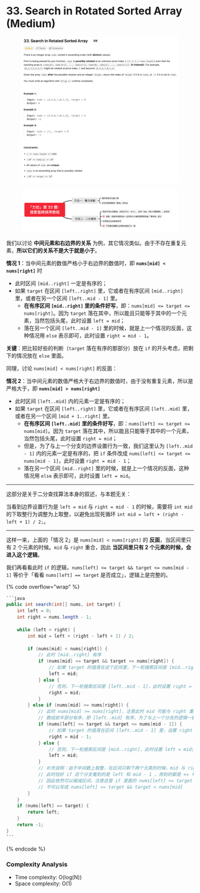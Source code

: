 # 33. Search in Rotated Sorted Array (Medium)

<figure><img src="../../../.gitbook/assets/image (3).png" alt=""><figcaption></figcaption></figure>

<figure><img src="../../../.gitbook/assets/image (5).png" alt=""><figcaption></figcaption></figure>

我们以讨论 **中间元素和右边界的关系** 为例，其它情况类似。由于不存在重复元素，**所以它们的关系不是大于就是小于**。

**情况 1**：当中间元素的数值严格小于右边界的数值时，即 **`nums[mid] < nums[right]`** 时

* 此时区间 `[mid..right]` 一定是有序的；
* 如果 `target` 在区间 `[left..right]` 里，它或者在有序区间 `[mid..right]` 里，或者在另一个区间 `[left..mid - 1]` 里。
  * **在有序区间 `[mid..right]` 里的条件好写**，即：`nums[mid] <= target <= nums[right]`。因为 `target` 落在其中，所以能且只能等于其中的一个元素，当然包括头尾，此时设置 `left = mid`；
  * 落在另一个区间 `[left..mid - 1]` 里的时候，就是上一个情况的反面，这种情况用 `else` 表示即可，此时设置 `right = mid - 1`。

**关键**：把比较好些的判断（`target` 落在有序的那部分）放在 `if` 的开头考虑，把剩下的情况放在 `else` 里面。

同理，讨论 `nums[mid] < nums[right]` 的反面：

**情况 2**：当中间元素的数值严格大于右边界的数值时，由于没有重复元素，所以是严格大于，即 **`nums[mid] > nums[right]`**

* 此时区间 `[left..mid]` 内的元素一定是有序的；
* 如果 `target` 在区间 `[left..right]` 里，它或者在有序区间 `[left..mid]` 里，或者在另一个区间 `[mid + 1..right]` 里。
  * **在有序区间 `[left..mid]` 里的条件好写**，即：`nums[left] <= target <= nums[mid]`。因为 `target` 落在其中，所以能且只能等于其中的一个元素，当然包括头尾，此时设置 `right = mid`；
  * 但是，为了与上一个分支的边界设置行为一致，我们这里认为 `[left..mid - 1]` 内的元素一定是有序的，把 `if` 条件改成 `nums[left] <= target <= nums[mid - 1]`，此时设置 `right = mid - 1`；
  * 落在另一个区间 `[mid..right]` 里的时候，就是上一个情况的反面，这种情况用 `else` 表示即可，此时设置 `left = mid`。

***

这部分是关于二分查找算法本身的叙述，与本题无关：

当看到边界设置行为是 `left = mid` 与 `right = mid - 1` 的时候，需要将 `int mid` 的下取整行为调整为上取整，以避免出现死循环 `int mid = left + (right - left + 1) / 2;`。

***

这样一来，上面的「情况 2」是 `nums[mid] < nums[right]` 的 **反面**，当区间里只有 2 个元素的时候。`mid` 与 `right` 重合，因此 **当区间里只有 2 个元素的时候，会进入这个逻辑**。

我们再看看此时 `if` 的逻辑，`nums[left] <= target && target <= nums[mid - 1]` 等价于「看看 `nums[left] == target` 是否成立」，逻辑上是完整的。



{% code overflow="wrap" %}
````java
```java
public int search(int[] nums, int target) {
    int left = 0;
    int right = nums.length - 1;

    while (left < right) {
        int mid = left + (right - left + 1) / 2;
        
        if (nums[mid] < nums[right]) { 
            // 此时 [mid..right] 有序
            if (nums[mid] <= target && target <= nums[right]) {
                // 如果 target 的值落在这个区间里，下一轮搜索区间是 [mid..right]，此时设置 left = mid;
                left = mid;
            } else { 
                // 否则，下一轮搜索区间是 [left..mid - 1]，此时设置 right = mid - 1;
                right = mid;
            }
        } else if (nums[mid] >= nums[right]) { 
            // 此时 nums[mid] >= nums[right]，注意此时 mid 可能与 right 重合
            // 数组前半部分有序，即 [left..mid] 有序，为了与上一个分支的逻辑一致，认为 [left..mid - 1] 有序
            if (nums[left] <= target && target <= nums[mid - 1]) {
                // 如果 target 的值落在区间 [left..mid - 1] 里，设置 right = mid - 1;
                right = mid - 1;
            } else {
                // 否则，下一轮搜索区间是 [mid..right]，此时设置 left = mid;
                left = mid;
            }
            // 补充说明：由于中间数上取整，在区间只剩下两个元素的时候，mid 与 right 重合，逻辑走到 else 分支里
            // 此时恰好 if 这个分支看到的是 left 和 mid - 1 ，用到的都是 == 号，等价于判断 nums[left] == target
            // 因此依然可以缩减区间，注意这里 if 里面的 nums[left] <= target && target <= nums[mid - 1] ，
            // 不可以写成 nums[left] <= target && target < nums[mid]
        }
    }
    if (nums[left] == target) {
        return left;
    }
    return -1;
}
```
````
{% endcode %}

### Complexity Analysis

* Time complexity: O(log(N))
* Space complexity: O(1)
